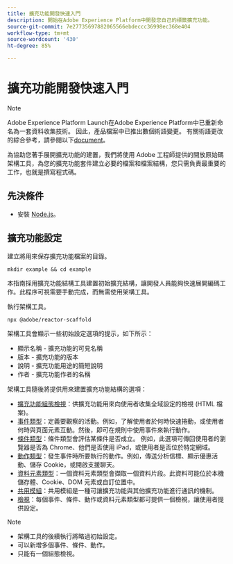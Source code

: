 ```yaml
---
title: 擴充功能開發快速入門
description: 開始在Adobe Experience Platform中開發您自己的標籤擴充功能。
source-git-commit: 7e27735697882065566ebdeccc36998ec368e404
workflow-type: tm+mt
source-wordcount: '430'
ht-degree: 85%

---
```


# 擴充功能開發快速入門

>[!NOTE]
>
>Adobe Experience Platform Launch在Adobe Experience Platform中已重新命名為一套資料收集技術。 因此，產品檔案中已推出數個術語變更。 有關術語更改的綜合參考，請參閱以下[document](../term-updates.md)。

為協助您著手展開擴充功能的建置，我們將使用 Adobe 工程師提供的開放原始碼架構工具，為您的擴充功能套件建立必要的檔案和檔案結構，您只需負責最重要的工作，也就是撰寫程式碼。

## 先決條件

* 安裝 [Node.js](https://nodejs.org/zh-tw/download/)。

## 擴充功能設定

建立將用來保存擴充功能檔案的目錄。

```shell
mkdir example && cd example
```

本指南採用擴充功能結構工具建置初始擴充結構，讓開發人員能夠快速展開編碼工作。此程序可視需要手動完成，而無需使用架構工具。

執行架構工具。

```shell
npx @adobe/reactor-scaffold
```

架構工具會顯示一些初始設定選項的提示，如下所示：

* 顯示名稱 - 擴充功能的可見名稱
* 版本 - 擴充功能的版本
* 說明 - 擴充功能用途的簡短說明
* 作者 - 擴充功能作者的名稱

架構工具隨後將提供用來建置擴充功能結構的選項：

* [擴充功能組態檢視](./configuration.md)：供擴充功能用來向使用者收集全域設定的檢視 (HTML 檔案)。
* [事件類型](./web/event-types.md)：定義要觀察的活動。例如，了解使用者於何時快速捲動，或使用者何時與頁面元素互動。然後，即可在規則中使用事件來執行動作。
* [條件類型](./web/condition-types.md)：條件類型會評估某條件是否成立。
例如，此選項可傳回使用者的瀏覽器是否為 Chrome、他們是否使用 iPad，或使用者是否位於特定網域。
* [動作類型](./web/action-types.md)：發生事件時所要執行的動作。例如，傳送分析信標、顯示優惠活動、儲存 Cookie，或開啟支援聊天。
* [資料元素類型](./web/data-element-types.md)：一個資料元素類型會擷取一個資料片段。此資料可能位於本機儲存體、Cookie、DOM 元素或自訂位置中。
* [共用模組](./web/shared.md)：共用模組是一種可讓擴充功能與其他擴充功能進行通訊的機制。
* [檢視](./web/views.md)：每個事件、條件、動作或資料元素類型都可提供一個檢視，讓使用者提供設定。

>[!NOTE]
>
>* 架構工具的後續執行將略過初始設定。
>* 可以新增多個事件、條件、動作。
>* 只能有一個組態檢視。


